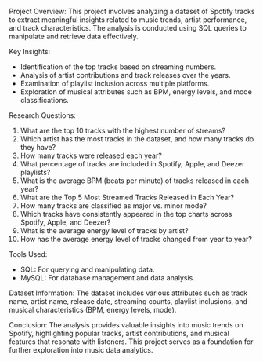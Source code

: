 Project Overview:
This project involves analyzing a dataset of Spotify tracks to extract meaningful insights related to music trends, artist performance, and track characteristics. The analysis is conducted using SQL queries to manipulate and retrieve data effectively.

Key Insights:
- Identification of the top tracks based on streaming numbers.
- Analysis of artist contributions and track releases over the years.
- Examination of playlist inclusion across multiple platforms.
- Exploration of musical attributes such as BPM, energy levels, and mode classifications.

Research Questions:
1) What are the top 10 tracks with the highest number of streams?
2) Which artist has the most tracks in the dataset, and how many tracks do they have?
3) How many tracks were released each year?
4) What percentage of tracks are included in Spotify, Apple, and Deezer playlists?
5) What is the average BPM (beats per minute) of tracks released in each year?
6) What are the Top 5 Most Streamed Tracks Released in Each Year?
7) How many tracks are classified as major vs. minor mode?
8) Which tracks have consistently appeared in the top charts across Spotify, Apple, and Deezer?
9) What is the average energy level of tracks by artist?
10) How has the average energy level of tracks changed from year to year?

Tools Used:
- SQL: For querying and manipulating data.
- MySQL: For database management and data analysis.

Dataset Information:
The dataset includes various attributes such as track name, artist name, release date, streaming counts, playlist inclusions, and musical characteristics (BPM, energy levels, mode).

Conclusion:
The analysis provides valuable insights into music trends on Spotify, highlighting popular tracks, artist contributions, and musical features that resonate with listeners. This project serves as a foundation for further exploration into music data analytics.

